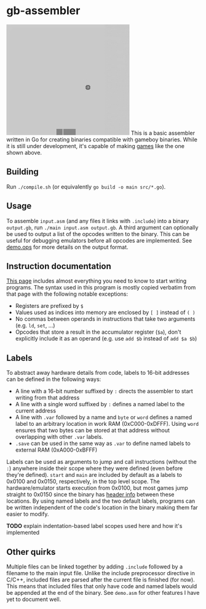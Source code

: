# gb-assembler
![demo](https://github.com/ayrtonm/gb-assembler/blob/master/demo.gif)
This is a basic assembler written in Go for creating binaries compatible with gameboy binaries. While it is still under development, it's capable of making [games](https://github.com/ayrtonm/gb-assembler/blob/master/demo.asm) like the one shown above.

## Building
Run `./compile.sh` (or equivalently `go build -o main src/*.go`).

## Usage
To assemble `input.asm` (and any files it links with `.include`) into a binary `output.gb`, run `./main input.asm output.gb`. A third argument can optionally be used to output a list of the opcodes written to the binary. This can be useful for debugging emulators before all opcodes are implemented. See [demo.ops](https://github.com/ayrtonm/gb-assembler/blob/master/demo.ops) for more details on the output format.

## Instruction documentation
[This page](http://www.pastraiser.com/cpu/gameboy/gameboy_opcodes.html) includes almost everything you need to know to start writing programs. The syntax used in this program is mostly copied verbatim from that page with the following notable exceptions:

- Registers are prefixed by `$`
- Values used as indices into memory are enclosed by `[ ]` instead of `( )`
- No commas between operands in instructions that take two arguments (e.g. `ld`, `set`, ...)
- Opcodes that store a result in the accumulator register (`$a`), don't explicitly include it as an operand (e.g. use `add $b` instead of `add $a $b`)

## Labels
To abstract away hardware details from code, labels to 16-bit addresses can be defined in the following ways:

- A line with a 16-bit number suffixed by `:` directs the assembler to start writing from that address
- A line with a single word suffixed by `:` defines a named label to the current address
- A line with `.var` followed by a name and `byte` or `word` defines a named label to an arbitrary location in work RAM (0xC000-0xDFFF). Using `word` ensures that two bytes can be stored at that address without overlapping with other `.var` labels.
- `.save` can be used in the same way as `.var` to define named labels to external RAM (0xA000-0xBFFF)

Labels can be used as arguments to jump and call instructions (without the `:`) anywhere inside their scope where they were defined (even before they're defined). `start` and `main` are included by default as a labels to 0x0100 and 0x0150, respectively, in the top level scope. The hardware/emulator starts execution from 0x0100, but most games jump straight to 0x0150 since the binary has [header info](bgb.bircd.org/pandocs.htm#thecartridgeheader) between these locations. By using named labels and the two default labels, programs can be written independent of the code's location in the binary making them far easier to modify.

**TODO** explain indentation-based label scopes used here and how it's implemented

## Other quirks
Multiple files can be linked together by adding `.include` followed by a filename to the main input file. Unlike the include preprocessor directive in C/C++, included files are parsed after the current file is finished (for now). This means that included files that only have code and named labels would be appended at the end of the binary. See `demo.asm` for other features I have yet to document well.
